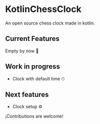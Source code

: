 # KotlinChessClock

An open source chess clock made in kotlin.

## Current Features

Empty by now 👻

## Work in progress
  - Clock with default time ⏱
  
  
## Next features
- Clock setup ⚙️

¡Contributions are welcome!
